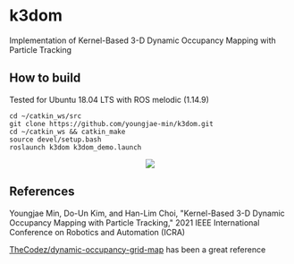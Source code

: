 # k3dom
Implementation of Kernel-Based 3-D Dynamic Occupancy Mapping with Particle Tracking

## How to build
Tested for Ubuntu 18.04 LTS with ROS melodic (1.14.9)

```console
cd ~/catkin_ws/src
git clone https://github.com/youngjae-min/k3dom.git
cd ~/catkin_ws && catkin_make
source devel/setup.bash
roslaunch k3dom k3dom_demo.launch
```

<p align="center">
  <img src="./docs/complex.gif">
</p>

## References
Youngjae Min, Do-Un Kim, and Han-Lim Choi, "Kernel-Based 3-D Dynamic Occupancy Mapping with Particle Tracking," 2021 IEEE International Conference on Robotics and Automation (ICRA)

[TheCodez/dynamic-occupancy-grid-map](https://github.com/TheCodez/dynamic-occupancy-grid-map) has been a great reference
